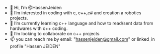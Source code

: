 - 👋 Hi, I’m @HassenJeiden
- 👀 I’m interested in coding with c, c++,c# and creation a robotics projects.
- 🌱 I’m currently learning c++ language and how to read/sent data from hardwares with c++ coding.
- 💞️ I’m looking to collaborate on c++ projects 
- 📫 you can reach me by email: "hassenjeiden@gmail.com" or linked_in profile "Hassen JEIDEN"

<!---
HassenJeiden/HassenJeiden is a ✨ special ✨ repository because its `README.md` (this file) appears on your GitHub profile.
You can click the Preview link to take a look at your changes.
--->

